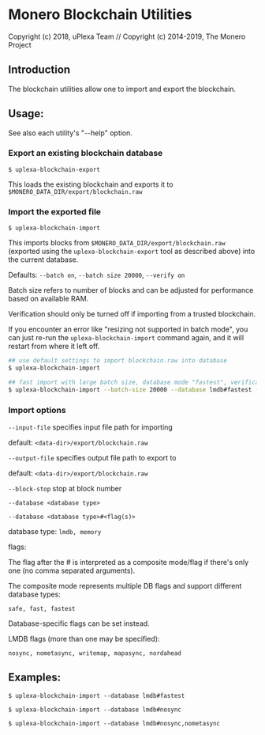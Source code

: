 # Monero Blockchain Utilities

Copyright (c) 2018, uPlexa Team
// Copyright (c) 2014-2019, The Monero Project

## Introduction

The blockchain utilities allow one to import and export the blockchain.

## Usage:

See also each utility's "--help" option.

### Export an existing blockchain database

`$ uplexa-blockchain-export`

This loads the existing blockchain and exports it to `$MONERO_DATA_DIR/export/blockchain.raw`

### Import the exported file

`$ uplexa-blockchain-import`

This imports blocks from `$MONERO_DATA_DIR/export/blockchain.raw` (exported using the
`uplexa-blockchain-export` tool as described above) into the current database.

Defaults: `--batch on`, `--batch size 20000`, `--verify on`

Batch size refers to number of blocks and can be adjusted for performance based on available RAM.

Verification should only be turned off if importing from a trusted blockchain.

If you encounter an error like "resizing not supported in batch mode", you can just re-run
the `uplexa-blockchain-import` command again, and it will restart from where it left off.

```bash
## use default settings to import blockchain.raw into database
$ uplexa-blockchain-import

## fast import with large batch size, database mode "fastest", verification off
$ uplexa-blockchain-import --batch-size 20000 --database lmdb#fastest --verify off

```

### Import options

`--input-file`
specifies input file path for importing

default: `<data-dir>/export/blockchain.raw`

`--output-file`
specifies output file path to export to

default: `<data-dir>/export/blockchain.raw`

`--block-stop`
stop at block number

`--database <database type>`

`--database <database type>#<flag(s)>`

database type: `lmdb, memory`

flags:

The flag after the # is interpreted as a composite mode/flag if there's only
one (no comma separated arguments).

The composite mode represents multiple DB flags and support different database types:

`safe, fast, fastest`

Database-specific flags can be set instead.

LMDB flags (more than one may be specified):

`nosync, nometasync, writemap, mapasync, nordahead`

## Examples:

```
$ uplexa-blockchain-import --database lmdb#fastest

$ uplexa-blockchain-import --database lmdb#nosync

$ uplexa-blockchain-import --database lmdb#nosync,nometasync
```
